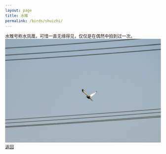 ```yaml
---
layout: page
title: 水雉
permalink: /birds/shuizhi/
---
```

水雉号称水凤凰，可惜一直无缘得见，仅仅是在偶然中拍到过一次。
![](../picture/水雉/DSC_4794.jpg)
[返回](../../)
